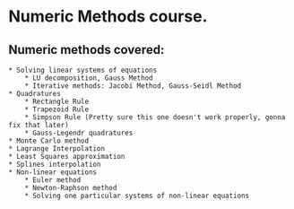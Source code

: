 # Numeric Methods course.

## Numeric methods covered:
    * Solving linear systems of equations
        * LU decomposition, Gauss Method
        * Iterative methods: Jacobi Method, Gauss-Seidl Method
    * Quadratures
        * Rectangle Rule
        * Trapezoid Rule
        * Simpson Rule (Pretty sure this one doesn't work properly, gonna fix that later)
        * Gauss-Legendr quadratures
    * Monte Carlo method
    * Lagrange Interpolation
    * Least Squares approximation
    * Splines interpolation
    * Non-linear equations
        * Euler method
        * Newton-Raphson method
        * Solving one particular systems of non-linear equations